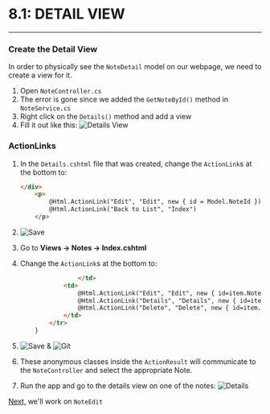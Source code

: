 # 8.1: DETAIL VIEW
---
### Create the Detail View
In order to physically see the `NoteDetail` model on our webpage, we need to create a view for it.
1. Open `NoteController.cs`
2. The error is gone since we added the `GetNoteById()` method in `NoteService.cs`
3. Right click on the `Details()` method and add a view
4. Fill it out like this:
![Details View](/assets/8.1-A.png)

### ActionLinks
1. In the `Details.cshtml` file that was created, change the `ActionLink`s at the bottom to:

    ```html
    </div>
        <p>
            @Html.ActionLink("Edit", "Edit", new { id = Model.NoteId }) |
            @Html.ActionLink("Back to List", "Index")
        </p>
    ```
3. ![Save](/assets/font-awesome-save.png)
4. Go to **Views -> Notes -> Index.cshtml**
5. Change the `ActionLink`s at the bottom to:

    ```html
                    </td>
                <td>
                    @Html.ActionLink("Edit", "Edit", new { id=item.NoteId }) |
                    @Html.ActionLink("Details", "Details", new { id=item.NoteId }) |
                    @Html.ActionLink("Delete", "Delete", new { id=item.NoteId })
                </td>
            </tr>
        }
    ```
4. ![Save](/assets/font-awesome-save.png) & ![Git](/assets/devicons_github_badge.png)
5. These anonymous classes inside the `ActionResult` will communicate to the `NoteController` and select the appropriate Note.
6. Run the app and go to the details view on one of the notes:
![Details](/assets/8.1-B.png)

[Next,](/9-NoteEdit/9.0-NoteEdit.md) we'll work on `NoteEdit`